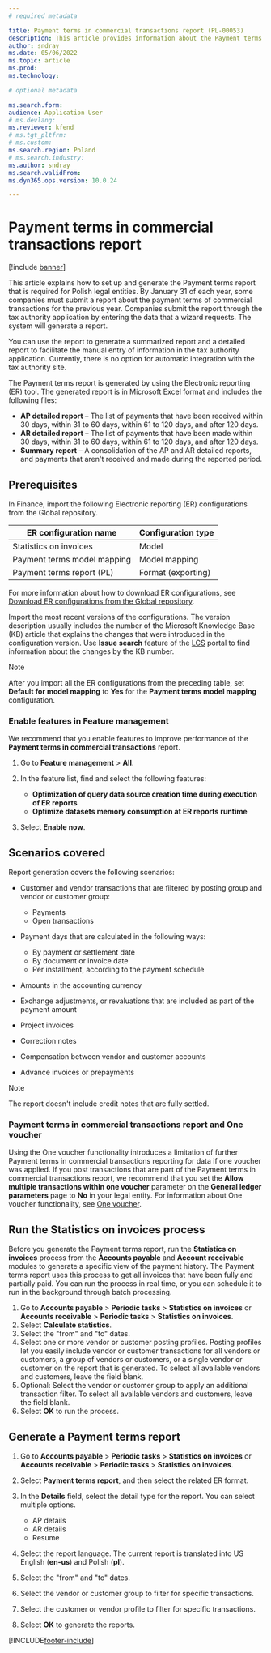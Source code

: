 ```yaml
---
# required metadata

title: Payment terms in commercial transactions report (PL-00053)
description: This article provides information about the Payment terms report, and explains how to configure and generate it.
author: sndray
ms.date: 05/06/2022
ms.topic: article
ms.prod: 
ms.technology: 

# optional metadata

ms.search.form: 
audience: Application User
# ms.devlang: 
ms.reviewer: kfend
# ms.tgt_pltfrm: 
# ms.custom: 
ms.search.region: Poland
# ms.search.industry: 
ms.author: sndray
ms.search.validFrom: 
ms.dyn365.ops.version: 10.0.24

---
```


# Payment terms in commercial transactions report

[!include [banner](../includes/banner.md)]

This article explains how to set up and generate the Payment terms report that is required for Polish legal entities. By January 31 of each year, some companies must submit a report about the payment terms of commercial transactions for the previous year. Companies submit the report through the tax authority application by entering the data that a wizard requests. The system will generate a report.

You can use the report to generate a summarized report and a detailed report to facilitate the manual entry of information in the tax authority application. Currently, there is no option for automatic integration with the tax authority site.

The Payment terms report is generated by using the Electronic reporting (ER) tool. The generated report is in Microsoft Excel format and includes the following files:

- **AP detailed report** – The list of payments that have been received within 30 days, within 31 to 60 days, within 61 to 120 days, and after 120 days.
- **AR detailed report** – The list of payments that have been made within 30 days, within 31 to 60 days, within 61 to 120 days, and after 120 days.
- **Summary report** – A consolidation of the AP and AR detailed reports, and payments that aren't received and made during the reported period.

## Prerequisites

In Finance, import the following Electronic reporting (ER) configurations from the Global repository.

| ER configuration name              | Configuration type |
|------------------------------------|--------------------|
| Statistics on invoices             | Model              |
| Payment terms model mapping        | Model mapping      |
| Payment terms report (PL)          | Format (exporting) |

For more information about how to download ER configurations, see [Download ER configurations from the Global repository](../../fin-ops-core/dev-itpro/analytics/er-download-configurations-global-repo.md).

Import the most recent versions of the configurations. The version description usually includes the number of the Microsoft Knowledge Base (KB) article that explains the changes that were introduced in the configuration version. Use **Issue search** feature of the [LCS](https://lcs.dynamics.com/v2) portal to find information about the changes by the KB number.

> [!NOTE]
> After you import all the ER configurations from the preceding table, set **Default for model mapping** to **Yes** for the **Payment terms model mapping** configuration.

### Enable features in Feature management

We recommend that you enable features to improve performance of the **Payment terms in commercial transactions** report.

1. Go to **Feature management** > **All**.
2. In the feature list, find and select the following features:

    - **Optimization of query data source creation time during execution of ER reports**
    - **Optimize datasets memory consumption at ER reports runtime**

3. Select **Enable now**.

## Scenarios covered

Report generation covers the following scenarios:

- Customer and vendor transactions that are filtered by posting group and vendor or customer group:

	- Payments
	- Open transactions

- Payment days that are calculated in the following ways:

	- By payment or settlement date
	- By document or invoice date
	- Per installment, according to the payment schedule

- Amounts in the accounting currency
- Exchange adjustments, or revaluations that are included as part of the payment amount
- Project invoices
- Correction notes
- Compensation between vendor and customer accounts
- Advance invoices or prepayments

> [!NOTE]
> The report doesn't include credit notes that are fully settled.

### Payment terms in commercial transactions report and One voucher

Using the One voucher functionality introduces a limitation of further Payment terms in commercial transactions reporting for data if one voucher was applied. If you post transactions that are part of the Payment terms in commercial transactions report, we recommend that you set the **Allow multiple transactions within one voucher** parameter on the **General ledger parameters** page to **No** in your legal entity. For information about One voucher functionality, see [One voucher](../general-ledger/one-voucher.md).

## Run the Statistics on invoices process

Before you generate the Payment terms report, run the **Statistics on invoices** process from the **Accounts payable** and **Account receivable** modules to generate a specific view of the payment history. The Payment terms report uses this process to get all invoices that have been fully and partially paid. You can run the process in real time, or you can schedule it to run in the background through batch processing.

1. Go to **Accounts payable** \> **Periodic tasks** \> **Statistics on invoices** or **Accounts receivable** \> **Periodic tasks** \> **Statistics on invoices**.
2. Select **Calculate statistics**.
3. Select the "from" and "to" dates.
4. Select one or more vendor or customer posting profiles. Posting profiles let you easily include vendor or customer transactions for all vendors or customers, a group of vendors or customers, or a single vendor or customer on the report that is generated. To select all available vendors and customers, leave the field blank.
5. Optional: Select the vendor or customer group to apply an additional transaction filter. To select all available vendors and customers, leave the field blank.
6. Select **OK** to run the process.

## Generate a Payment terms report

1. Go to **Accounts payable** \> **Periodic tasks** \> **Statistics on invoices** or **Accounts receivable** \> **Periodic tasks** \> **Statistics on invoices**.
2. Select **Payment terms report**, and then select the related ER format.
3. In the **Details** field, select the detail type for the report. You can select multiple options.

	- AP details
	- AR details
	- Resume

4. Select the report language. The current report is translated into US English (**en-us**) and Polish (**pl**).
5. Select the "from" and "to" dates.
6. Select the vendor or customer group to filter for specific transactions.
7. Select the customer or vendor profile to filter for specific transactions.
8. Select **OK** to generate the reports.

[!INCLUDE[footer-include](../../includes/footer-banner.md)]
